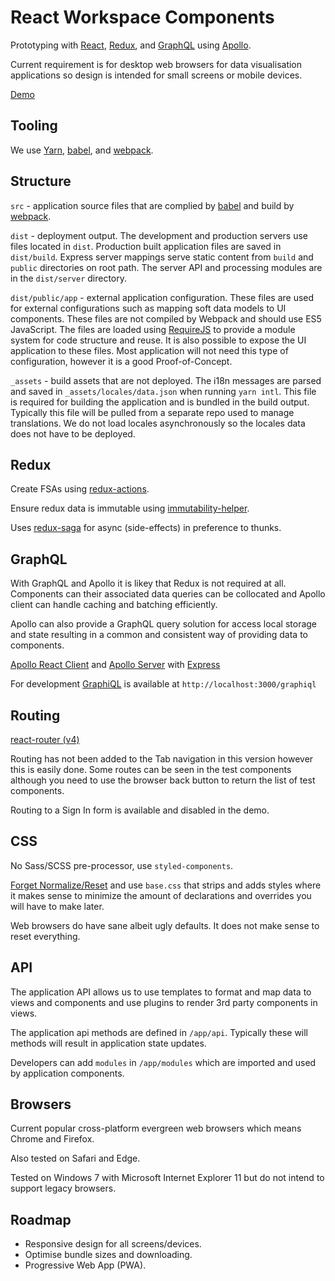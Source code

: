 # React Workspace Components

Prototyping with [React](http://facebook.github.io/react/), [Redux](http://redux.js.org/), and [GraphQL](http://graphql.org/) using [Apollo](http://dev.apollodata.com/).

Current requirement is for desktop web browsers for data visualisation applications so design is intended for small screens or mobile devices.

[Demo](https://rrgql.jsx.nz)

## Tooling

We use [Yarn](https://yarnpkg.com/), [babel](https://babeljs.io/), and [webpack](https://webpack.js.org/).

## Structure

`src` - application source files that are complied by [babel](https://babeljs.io/) and build by [webpack](https://webpack.js.org/).

`dist` - deployment output. The development and production servers use files located in `dist`. Production built application files are saved in `dist/build`. Express server mappings serve static content from `build` and `public` directories on root path. The server API and processing modules are in the `dist/server` directory.

`dist/public/app` - external application configuration. These files are used for external configurations such as mapping soft data models to UI components. These files are not compiled by Webpack and should use ES5 JavaScript. The files are loaded using [RequireJS](http://requirejs.org/) to provide a module system for code structure and reuse. It is also possible to expose the UI application to these files. Most application will not need this type of configuration, however it is a good Proof-of-Concept.

`_assets` - build assets that are not deployed. The i18n messages are parsed and saved in `_assets/locales/data.json` when running `yarn intl`. This file is required for building the application and is bundled in the build output. Typically this file will be pulled from a separate repo used to manage translations. We do not load locales asynchronously so the locales data does not have to be deployed.

## Redux

Create FSAs using [redux-actions](https://github.com/acdlite/redux-actions).

Ensure redux data is immutable using [immutability-helper](https://github.com/kolodny/immutability-helper).

Uses [redux-saga](https://redux-saga.js.org/) for async (side-effects) in preference to thunks.

## GraphQL
 
With GraphQL and Apollo it is likey that Redux is not required at all. Components can their associated data queries can be collocated and Apollo client can handle caching and batching efficiently.

Apollo can also provide a GraphQL query solution for access local storage and state resulting in a common and consistent way of providing data to components.
 
[Apollo React Client](http://dev.apollodata.com/react/) and [Apollo Server](http://dev.apollodata.com/tools/graphql-server/index.html) with [Express](https://expressjs.com/)

For development [GraphiQL](https://github.com/graphql/graphiql) is available at `http://localhost:3000/graphiql`

## Routing

[react-router (v4)](https://reacttraining.com/react-router/)

Routing has not been added to the Tab navigation in this version however this is easily done. Some routes can be seen in the test components although you need to use the browser back button to return the list of test components.

Routing to a Sign In form is available and disabled in the demo.

## CSS

No Sass/SCSS pre-processor, use `styled-components`.

[Forget Normalize/Reset](http://jaydenseric.com/blog/forget-normalize-or-resets-lay-your-own-css-foundation) and use `base.css` that strips and adds styles where it makes sense to minimize the amount of declarations and overrides you will have to make later. 

Web browsers do have sane albeit ugly defaults. It does not make sense to reset everything.

## API

The application API allows us to use templates to format and map data to views and components and use plugins to render 3rd party components in views.
 
The application api methods are defined in `/app/api`. Typically these will methods will result in application state updates.

Developers can add `modules` in `/app/modules` which are imported and used by application components.

## Browsers

Current popular cross-platform evergreen web browsers which means Chrome and Firefox.

Also tested on Safari and Edge.  
 
Tested on Windows 7 with Microsoft Internet Explorer 11 but do not intend to support legacy browsers.

## Roadmap

- Responsive design for all screens/devices.
- Optimise bundle sizes and downloading.
- Progressive Web App (PWA).
